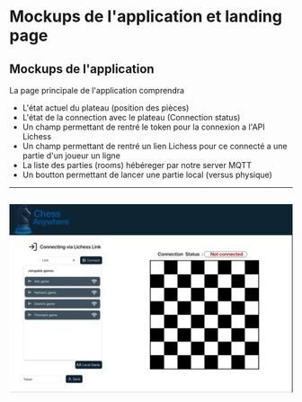 # Mockups de l'application et landing page
## Mockups de l'application
La page principale de l'application comprendra
- L'état actuel du plateau (position des pièces)
- L'état de la connection avec le plateau (Connection status)
- Un champ permettant de rentré le token pour la connexion a l'API Lichess
- Un champ permettant de rentré un lien Lichess pour ce connecté a une partie
  d'un joueur un ligne
- La liste des parties (rooms) hébéreger par notre server MQTT
- Un boutton permettant de lancer une partie local (versus physique)
---
![main window](img/mockup_app_v2.png)
---